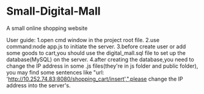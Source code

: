 # Small-Digital-Mall
A small online shopping website

User guide:
1.open cmd window in the project root file.
2.use command:node app.js   to initiate the server.
3.before create user or add some goods to cart,you should use the digital_mall.sql file to set up the database(MySQL) on the server.
4.after creating the database,you need to change the IP address in some .js files(they're in js folder and public folder),
  you may find some sentences like "url: 'http://10.252.74.83:8080/shopping_cart/insert',",please change the IP address into the server's.
